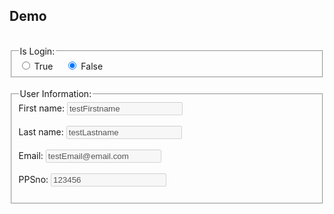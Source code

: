 <html>
<head>
    <meta charset="UTF-8">
    <meta name="viewport" content="width=device-width, initial-scale=1.0">
    <title>Login Option</title>
    <style>
        .radio-group {
            display: flex;
            align-items: center;
        }
        .radio-group div {
            margin-right: 20px; /* Space between radio buttons */
        }
    </style>
</head>
<body>

<h2>Demo</h2>
<br/>
<fieldset>
    <legend>Is Login:</legend>
    <div class="radio-group">
        <div>
            <input type="radio" id="loginTrue" name="isLogin" value="true" onclick={toggleReadOnly}>
            <label for="loginTrue">True</label>
        </div>
        <div>
            <input type="radio" id="loginFalse" name="isLogin" value="false" onclick={toggleReadOnly} checked>
            <label for="loginFalse">False</label>
        </div>
    </div>
</fieldset>
<br/>

<fieldset>
    <legend>User Information:</legend>
    <label for="fname">First name:</label>
    <input type="text" id="fname" name="fname" disabled="true" value="testFirstname"><br><br>
    <label for="lname">Last name:</label>
    <input type="text" id="lname" name="lname" disabled="true" value="testLastname"><br><br>
    <label for="email">Email:</label>
    <input type="email" id="email" name="email" disabled="true" value="testEmail@email.com"><br><br>
    <label for="PPSno">PPSno:</label>
    <input type="text" id="PPSno" name="PPSno" disabled="true" value="123456"><br><br>
</fieldset>


<style type='text/css'>
	.embeddedMessagingConversationButton {
		background-color: #F36F21;
		font-family: "Arial", sans-serif;
	}
	.embeddedMessagingConversationButton:focus {
		outline: 1px solid #F36F21;
}
</style>

<script type='text/javascript'>
    
    let isReadOnly = true;

    function toggleReadOnly() {
        this.isReadOnly = !this.isReadOnly;
        console.log("hi123456534:",this.isReadOnly);
    }


	function initEmbeddedMessaging() {

        const isLogin = document.querySelector('input[name="isLogin"]:checked');
        const loginValue = isLogin.value;

	
		window.addEventListener(
            console.log("sssss:",loginValue),

		 "onEmbeddedMessagingButtonClicked", () => {
		  embeddedservice_bootstrap.prechatAPI.setHiddenPrechatFields({
		   "PPSno": PPSno.value,
           "loginTrue": loginValue,
		  });


		  embeddedservice_bootstrap.prechatAPI.setVisiblePrechatFields({
		   "_email": {
		      "value": "testEmail1234@email.com",
		      "isEditableByEndUser": loginValue,
		    },});
		 }
		);
	
	
		try {
			embeddedservice_bootstrap.settings.language = 'en_US'; // For example, enter 'en' or 'en-US'

			embeddedservice_bootstrap.init(
				'00DHz0000003j20',
				'miawDemo',
				'https://hkbn--devmiaw.sandbox.my.site.com/ESWmiawDemo1728371866859',
				{
					scrt2URL: 'https://hkbn--devmiaw.sandbox.my.salesforce-scrt.com'
				}
			);
		} catch (err) {
			console.error('Error loading Embedded Messaging: ', err);
		}
	};
</script>
<script type='text/javascript' src='https://hkbn--devmiaw.sandbox.my.site.com/ESWmiawDemo1728371866859/assets/js/bootstrap.min.js' onload='initEmbeddedMessaging()'></script>

</body>
</html>
